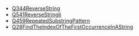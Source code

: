 * [Q344ReverseString](../Q344ReverseString.py)
* [Q541ReverseStringIi](../Q541ReverseStringIi.py)
* [Q459RepeatedSubstringPattern](../Q459RepeatedSubstringPattern.py)
* [Q28FindTheIndexOfTheFirstOccurrenceInAString](../Q28FindTheIndexOfTheFirstOccurrenceInAString.py)


